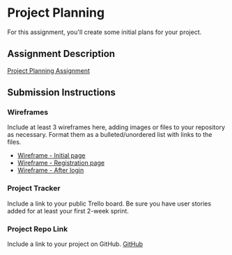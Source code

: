 # Project Planning
For this assignment, you'll create some initial plans for your project.

## Assignment Description
[Project Planning Assignment](https://education.launchcode.org/liftoff/modules/assignments/project-planning)

## Submission Instructions

### Wireframes

Include at least 3 wireframes here, adding images or files to your repository as necessary. Format them as a bulleted/unordered list with links to the files.
- [Wireframe - Initial page ](https://github.com/esalavatovna/liftoff-assignments/blob/master/P3-Project_Planning/73385612-37FC-4CCB-A79E-B03626CD0EEB.jpeg)
- [Wireframe - Registration page ](https://github.com/esalavatovna/liftoff-assignments/blob/master/P3-Project_Planning/EF30D210-72F3-49CA-A963-730252CC37A7.jpeg)
- [Wireframe - After login ](https://github.com/esalavatovna/liftoff-assignments/blob/master/P3-Project_Planning/2078F53C-CC0E-43B5-AEBB-85A206ED5FFC.jpeg)

### Project Tracker

Include a link to your public Trello board. Be sure you have user stories added for at least your first 2-week sprint.

### Project Repo Link

Include a link to your project on GitHub.
[GitHub](https://github.com/esalavatovna/liftoff-assignments)
